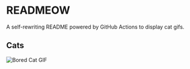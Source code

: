 # READMEOW

A self-rewriting README powered by GitHub Actions to display cat gifs.

## Cats

![Bored Cat GIF](https://media1.giphy.com/media/mlvseq9yvZhba/200.gif?cid=9acd02danqax2uwi4s6cd7wct3oh8p5pfujlbi21x86zfu94&ep=v1_gifs_search&rid=200.gif&ct=g)
